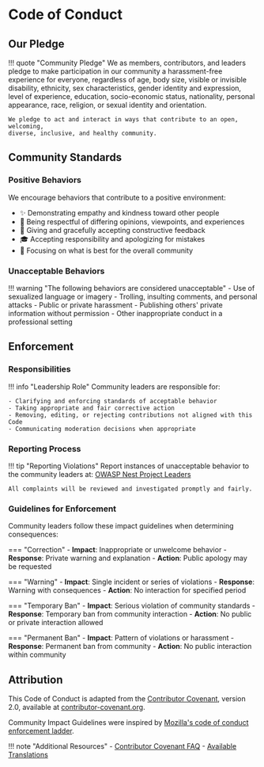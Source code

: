 # Code of Conduct

## Our Pledge

!!! quote "Community Pledge"
    We as members, contributors, and leaders pledge to make participation in our
    community a harassment-free experience for everyone, regardless of age, body
    size, visible or invisible disability, ethnicity, sex characteristics, gender
    identity and expression, level of experience, education, socio-economic status,
    nationality, personal appearance, race, religion, or sexual identity
    and orientation.

    We pledge to act and interact in ways that contribute to an open, welcoming,
    diverse, inclusive, and healthy community.

## Community Standards

### Positive Behaviors

We encourage behaviors that contribute to a positive environment:

- ✨ Demonstrating empathy and kindness toward other people
- 🤝 Being respectful of differing opinions, viewpoints, and experiences
- 💭 Giving and gracefully accepting constructive feedback
- 🎓 Accepting responsibility and apologizing for mistakes
- 🌟 Focusing on what is best for the overall community

### Unacceptable Behaviors

!!! warning "The following behaviors are considered unacceptable"
    - Use of sexualized language or imagery
    - Trolling, insulting comments, and personal attacks
    - Public or private harassment
    - Publishing others' private information without permission
    - Other inappropriate conduct in a professional setting

## Enforcement

### Responsibilities

!!! info "Leadership Role"
    Community leaders are responsible for:

    - Clarifying and enforcing standards of acceptable behavior
    - Taking appropriate and fair corrective action
    - Removing, editing, or rejecting contributions not aligned with this Code
    - Communicating moderation decisions when appropriate

### Reporting Process

!!! tip "Reporting Violations"
    Report instances of unacceptable behavior to the community leaders at:
    [OWASP Nest Project Leaders](https://owasp.org/www-project-nest)

    All complaints will be reviewed and investigated promptly and fairly.

### Guidelines for Enforcement

Community leaders follow these impact guidelines when determining consequences:

=== "Correction"
    - **Impact**: Inappropriate or unwelcome behavior
    - **Response**: Private warning and explanation
    - **Action**: Public apology may be requested

=== "Warning"
    - **Impact**: Single incident or series of violations
    - **Response**: Warning with consequences
    - **Action**: No interaction for specified period

=== "Temporary Ban"
    - **Impact**: Serious violation of community standards
    - **Response**: Temporary ban from community interaction
    - **Action**: No public or private interaction allowed

=== "Permanent Ban"
    - **Impact**: Pattern of violations or harassment
    - **Response**: Permanent ban from community
    - **Action**: No public interaction within community

## Attribution

This Code of Conduct is adapted from the [Contributor Covenant](https://www.contributor-covenant.org/version/2/0/code_of_conduct.html), version 2.0, available at [contributor-covenant.org](https://www.contributor-covenant.org/version/2/0/code_of_conduct.html).



Community Impact Guidelines were inspired by [Mozilla's code of conduct enforcement ladder](https://github.com/mozilla/diversity).

!!! note "Additional Resources"
    - [Contributor Covenant FAQ](https://www.contributor-covenant.org/faq)
    - [Available Translations](https://www.contributor-covenant.org/translations)

